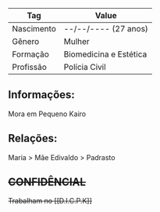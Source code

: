 | Tag        | Value                  |
| ---------- | ---------------------- |
| Nascimento | --/--/---- (27 anos)   |
| Gênero     | Mulher                 |
| Formação   | Biomedicina e Estética |
| Profissão  | Polícia Civil          |

## Informações:
Mora em Pequeno Kairo

## Relações:
Maria > Mãe
Edivaldo > Padrasto

## ~~CONFIDÊNCIAL~~
~~Trabalham no [[D.I.C.P.K]]~~